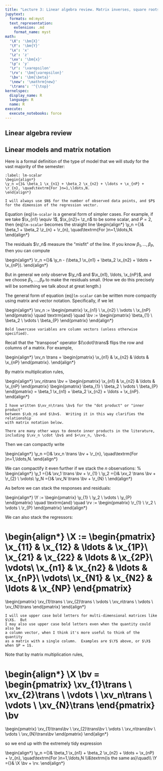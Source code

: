 ```yaml
---
title: "Lecture 3: Linear algebra review. Matrix inverses, square roots, projections"
jupytext:
  formats: md:myst
  text_representation:
    extension: .md
    format_name: myst
math:
  '\X': '\bm{X}'
  '\Y': '\bm{Y}'
  '\x': 'x'
  '\z': 'z'
  '\xv': '\bm{x}'
  '\y': 'y'
  '\r': '\varepsilon'
  '\rv': '\bm{\varepsilon}'
  '\bv': '\bm{\beta}'
  '\new': '\mathrm{new}'
  '\trans': '^{\top}'
kernelspec:
  display_name: R
  language: R
  name: R
execute:
  execute_notebooks: force
---
```



## Linear algebra review



## Linear models and matrix notation

Here is a formal definition of the type of model that we will study for the vast
majority of the semester:


```{math}
:label: lm-scalar
\begin{align*}
\y_n ={}& \beta_1 \x_{n1} + \beta_2 \x_{n2} + \ldots + \x_{nP} + \r_{n}, \quad\textrm{For }n=1,\ldots,N.
\end{align*}
```

```{tip} Notation
I will always use $N$ for the number of observed data points, and $P$ 
for the dimension of the regression vector.
```

Equation {eq}`lm-scalar` is a general form of simpler cases.  For example,
if we take $\x_{n1} \equiv 1$, $\x_{n2}= \z_n$ to be some scalar, and $P = 2$, then
{eq}`lm-scalar` becomes the straight line
\begin{align*}
\y_n ={}& \beta_1  + \beta_2 \z_{n} + \r_{n}, \quad\textrm{For }n=1,\ldots,N.
\end{align*}

The residuals $\r_n$ measure the "misfit" of the line.  If you know $\beta_1, \ldots, \beta_P$,
then you can compute

\begin{align*}
\r_n ={}& \y_n -  (\beta_1 \x_{n1} + \beta_2 \x_{n2} + \ldots + \x_{nP}).
\end{align*}

But in general we only observe $\y_n$ and $\x_{n1}, \ldots, \x_{nP}$, and we
choose $\beta_1, \ldots, \beta_P$ to make the residuals small.  (How we do
this precisely will be something we talk about at great length.)

The general form of equation {eq}`lm-scalar` can be written more compactly using
matrix and vector notation. Specifically, if we let

\begin{align*}
\xv_n := 
\begin{pmatrix}
  \x_{n1} \\ \x_{n2} \\ \vdots \\ \x_{nP}
\end{pmatrix}
\quad
\textrm{and}
\quad
\bv := 
\begin{pmatrix}
  \beta_{1} \\ \beta_2 \\ \vdots \\ \beta_{P}
\end{pmatrix}
\end{align*}

```{tip} Notation
Bold lowercase variables are column vectors (unless otherwise specified).
```

Recall that the "transpose" operator $(\cdot)\trans$ flips the row and
columns of a matrix.  For example,

\begin{align*}
\xv_n \trans = 
\begin{pmatrix}
  \x_{n1} & \x_{n2} & \ldots & \x_{nP}
\end{pmatrix}.
\end{align*}

By matrix multiplication rules,

\begin{align*}
\xv_n\trans \bv = 
\begin{pmatrix}
  \x_{n1} & \x_{n2} & \ldots & \x_{nP}
\end{pmatrix}
\begin{pmatrix}
  \beta_{1} \\ \beta_2 \\ \vdots \\ \beta_{P}
\end{pmatrix}
= \beta_1 \x_{n1} + \beta_2 \x_{n2} + \ldots + \x_{nP}.
\end{align*}

```{tip} Notation
I have written $\xv_n\trans \bv$ for the "dot product" or "inner product"
between $\xb_n$ and $\bv$.  Writing it in this way clarifies the relationship
with matrix notation below.

There are many other ways to denote inner products in the literature,
including $\xv_n \cdot \bv$ and $<\xv_n, \bv>$.
```

Then we can compactly write

\begin{align*}
\y_n ={}& \xv_n \trans \bv + \r_{n}, \quad\textrm{For }n=1,\ldots,N.
\end{align*}

We can compactify it even further if we stack the $n$ observations:
%
\begin{align*}
\y_1 ={}& \xv_1 \trans \bv + \r_{1} \\
\y_2 ={}& \xv_2 \trans \bv + \r_{2} \\
\vdots\\
\y_N ={}& \xv_N \trans \bv + \r_{N} \\
\end{align*}

As before we can stack the responses and residuals:

\begin{align*}
\Y := 
\begin{pmatrix}
  \y_{1} \\ \y_2 \\ \vdots \\ \y_{P}
\end{pmatrix}
\quad
\textrm{and}
\quad
\rv := 
\begin{pmatrix}
  \r_{1} \\ \r_2 \\ \vdots \\ \r_{P}
\end{pmatrix}
\end{align*}


We can also stack the regressors:

\begin{align*}
\X := 
\begin{pmatrix}
  \x_{11} & \x_{12} & \ldots & \x_{1P}\\
  \x_{21} & \x_{22} & \ldots & \x_{2P}\\
  \vdots\\
  \x_{n1} & \x_{n2} & \ldots & \x_{nP}\\
  \vdots\\
    \x_{N1} & \x_{N2} & \ldots & \x_{NP}
\end{pmatrix}
=
\begin{pmatrix}
  \xv_{1}\trans \\ \xv_{2}\trans \\ \vdots \\ \xv_n\trans \\ \vdots \\ \xv_{N}\trans
\end{pmatrix}
\end{align*}

```{tip} Notation
I will use upper case bold letters for multi-dimensional matrices like $\X$.  But
I may also use upper case bold letters even when the quantity could also be
a column vector, when I think it's more useful to think of the quantity
as a matrix with a single column.  Examples are $\Y$ above, or $\X$ when $P = 1$.
```

Note that by matrix multiplication rules,

\begin{align*}
\X  \bv = 
\begin{pmatrix}
  \xv_{1}\trans \\ \xv_{2}\trans \\ \vdots \\ \xv_n\trans \\ \vdots \\ \xv_{N}\trans
\end{pmatrix}
\bv
=
\begin{pmatrix}
  \xv_{1}\trans\bv \\ \xv_{2}\trans\bv \\ \vdots \\ \xv_n\trans\bv \\ \vdots \\ \xv_{N}\trans\bv
\end{pmatrix}
\end{align*}

so we end up with the extremely tidy expression

\begin{align*}
\y_n ={}& \beta_1 \x_{n1} + \beta_2 \x_{n2} + \ldots + \x_{nP} + \r_{n}, \quad\textrm{For }n=1,\ldots,N
\\\\&\textrm{is the same as}\quad\\\\
\Y ={}& \X \bv + \rv.
\end{align*}









